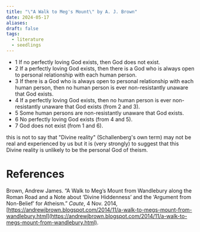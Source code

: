 ```yaml
---
title: "\"A Walk to Meg's Mount\" by A. J. Brown"
date: 2024-05-17
aliases: 
draft: false
tags:
  - literature
  - seedlings
---
```

- 1 If no perfectly loving God exists, then God does not exist.
- 2 If a perfectly loving God exists, then there is a God who is always open to personal relationship with each human person.
- 3 If there is a God who is always open to personal relationship with each human person, then no human person is ever non-resistantly unaware that God exists.
- 4 If a perfectly loving God exists, then no human person is ever non-resistantly unaware that God exists (from 2 and 3).
- 5 Some human persons are non-resistantly unaware that God exists.
- 6 No perfectly loving God exists (from 4 and 5).
- 7 God does not exist (from 1 and 6).

this is not to say that "Divine reality" (Schallenberg's own term) may not be real and experienced by us but it is (very strongly) to suggest that this Divine reality is unlikely to be the personal God of theism.
# References

Brown, Andrew James. “A Walk to Meg’s Mount from Wandlebury along the Roman Road and a Note about ‘Divine Hiddenness’ and the ‘Argument from Non-Belief’ for Atheism.” _Caute_, 4 Nov. 2014, [https://andrewjbrown.blogspot.com/2014/11/a-walk-to-megs-mount-from-wandlebury.html](https://andrewjbrown.blogspot.com/2014/11/a-walk-to-megs-mount-from-wandlebury.html).